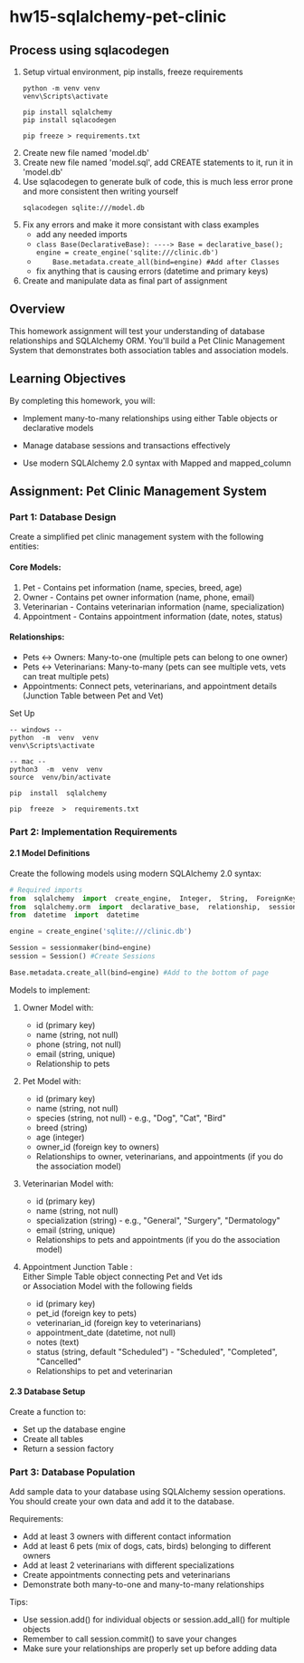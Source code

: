 # hw15-sqlalchemy-pet-clinic

Process using sqlacodegen
-------------------
1. Setup virtual environment, pip installs, freeze requirements
    ```shell
    python -m venv venv
    venv\Scripts\activate

    pip install sqlalchemy
    pip install sqlacodegen

    pip freeze > requirements.txt
    ```
2. Create new file named 'model.db'
3. Create new file named 'model.sql', add CREATE statements to it, run it in 'model.db'
4. Use sqlacodegen to generate bulk of code, this is much less error prone and more consistent then writing yourself
    ```shell
    sqlacodegen sqlite:///model.db
    ```
5. Fix any errors and make it more consistant with class examples
    - add any needed imports
    - ```class Base(DeclarativeBase): ----> Base = declarative_base(); engine = create_engine('sqlite:///clinic.db')```
    - ```    Base.metadata.create_all(bind=engine) #Add after Classes```
    - fix anything that is causing errors (datetime and primary keys)
6. Create and manipulate data as final part of assignment



Overview
-------------------

This homework assignment will test your understanding of database relationships and SQLAlchemy ORM. You'll build a Pet Clinic Management System that demonstrates both association tables and association models.

Learning Objectives
-------------------

By completing this homework, you will:

-   Implement many-to-many relationships using either Table objects or declarative models

-   Manage database sessions and transactions effectively

-   Use modern SQLAlchemy 2.0 syntax with Mapped and mapped_column


Assignment: Pet Clinic Management System
----------------------------------------

### Part 1: Database Design

Create a simplified pet clinic management system with the following entities:

#### Core Models:

1.  Pet - Contains pet information (name, species, breed, age)
2.  Owner - Contains pet owner information (name, phone, email)
3.  Veterinarian - Contains veterinarian information (name, specialization)
4.  Appointment - Contains appointment information (date, notes, status)

#### Relationships:

-   Pets ↔ Owners: Many-to-one (multiple pets can belong to one owner)
-   Pets ↔ Veterinarians: Many-to-many (pets can see multiple vets, vets can treat multiple pets)
-   Appointments: Connect pets, veterinarians, and appointment details (Junction Table between Pet and Vet)

Set Up

```shell
-- windows --
python  -m  venv  venv
venv\Scripts\activate

-- mac --
python3  -m  venv  venv
source  venv/bin/activate

pip  install  sqlalchemy

pip  freeze  >  requirements.txt
```
### Part 2: Implementation Requirements

#### 2.1 Model Definitions

Create the following models using modern SQLAlchemy 2.0 syntax:

```python
# Required imports
from  sqlalchemy  import  create_engine,  Integer,  String,  ForeignKey,  DateTime,  Table,  Column
from  sqlalchemy.orm  import  declarative_base,  relationship,  sessionmaker,  Mapped,  mapped_column
from  datetime  import  datetime

engine = create_engine('sqlite:///clinic.db')

Session = sessionmaker(bind=engine)
session = Session() #Create Sessions

Base.metadata.create_all(bind=engine) #Add to the bottom of page
```

Models to implement:

1.  Owner Model with:

    -   id (primary key)
    -   name (string, not null)
    -   phone (string, not null)
    -   email (string, unique)
    -   Relationship to pets

2.  Pet Model with:

    -   id (primary key)
    -   name (string, not null)
    -   species (string, not null) - e.g., "Dog", "Cat", "Bird"
    -   breed (string)
    -   age (integer)
    -   owner_id (foreign key to owners)
    -   Relationships to owner, veterinarians, and appointments (if you do the association model)

3.  Veterinarian Model with:

    -   id (primary key)
    -   name (string, not null)
    -   specialization (string) - e.g., "General", "Surgery", "Dermatology"
    -   email (string, unique)
    -   Relationships to pets and appointments (if you do the association model)

4.  Appointment Junction Table :\
    Either Simple Table object connecting Pet and Vet ids\
    or Association Model with the following fields

    -   id (primary key)
    -   pet_id (foreign key to pets)
    -   veterinarian_id (foreign key to veterinarians)
    -   appointment_date (datetime, not null)
    -   notes (text)
    -   status (string, default "Scheduled") - "Scheduled", "Completed", "Cancelled"
    -   Relationships to pet and veterinarian

#### 2.3 Database Setup

Create a function to:

-   Set up the database engine
-   Create all tables
-   Return a session factory

### Part 3: Database Population

Add sample data to your database using SQLAlchemy session operations. You should create your own data and add it to the database.

Requirements:

-   Add at least 3 owners with different contact information
-   Add at least 6 pets (mix of dogs, cats, birds) belonging to different owners
-   Add at least 2 veterinarians with different specializations
-   Create appointments connecting pets and veterinarians
-   Demonstrate both many-to-one and many-to-many relationships

Tips:

-   Use session.add() for individual objects or session.add_all() for multiple objects
-   Remember to call session.commit() to save your changes
-   Make sure your relationships are properly set up before adding data
